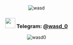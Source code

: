 <div align="center"> 
  
  ![wasd](https://github.com/wasd0/wasd0/assets/84603952/5416e4bb-ec79-4c75-9ba1-e831fd51aa8d)

### <img src="https://github.com/wasd0/wasd0/assets/84603952/a7935a37-a464-452d-bb57-0c3256765dfe" width="32" height="32"/> Telegram: [@wasd_0](https://t.me/wasd_0)

<p align="center"> 
  <img src="https://komarev.com/ghpvc/?username=wasd0&label=Profile%20views&color=0e75b6&style=flat" alt="wasd0" /> 
</p>

</div>

